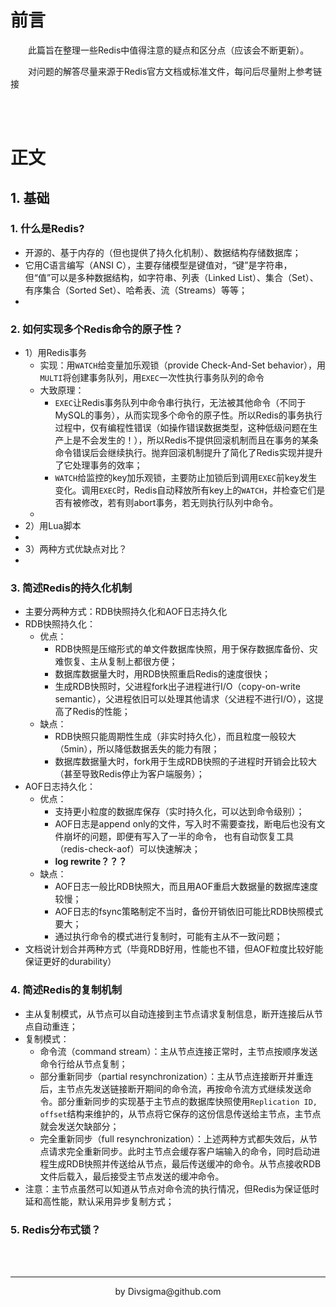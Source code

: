 # 前言

&ensp;&ensp;&ensp;&ensp;此篇旨在整理一些Redis中值得注意的疑点和区分点（应该会不断更新）。

&ensp;&ensp;&ensp;&ensp;对问题的解答尽量来源于Redis官方文档或标准文件，每问后尽量附上参考链接



<br />

<br />

# 正文

## 1. 基础

### 1. 什么是Redis?

- 开源的、基于内存的（但也提供了持久化机制）、数据结构存储数据库；
- 它用C语言编写（ANSI C），主要存储模型是键值对，“键”是字符串，但“值”可以是多种数据结构，如字符串、列表（Linked List）、集合（Set）、有序集合（Sorted Set）、哈希表、流（Streams）等等；
- 



### 2. 如何实现多个Redis命令的原子性？

- 1）用Redis事务
  - 实现：用`WATCH`给变量加乐观锁（provide Check-And-Set behavior），用`MULTI`将创建事务队列，用`EXEC`一次性执行事务队列的命令
  - 大致原理：
    - `EXEC`让Redis事务队列中命令串行执行，无法被其他命令（不同于MySQL的事务），从而实现多个命令的原子性。所以Redis的事务执行过程中，仅有编程性错误（如操作错误数据类型，这种低级问题在生产上是不会发生的！），所以Redis不提供回滚机制而且在事务的某条命令错误后会继续执行。抛弃回滚机制提升了简化了Redis实现并提升了它处理事务的效率；
    - `WATCH`给监控的key加乐观锁，主要防止加锁后到调用`EXEC`前key发生变化。调用`EXEC`时，Redis自动释放所有key上的`WATCH`，并检查它们是否有被修改，若有则abort事务，若无则执行队列中命令。
  - 
- 2）用Lua脚本
- 
- 3）两种方式优缺点对比？
- 



### 3. 简述Redis的持久化机制

- 主要分两种方式：RDB快照持久化和AOF日志持久化
- RDB快照持久化：
  - 优点：
    - RDB快照是压缩形式的单文件数据库快照，用于保存数据库备份、灾难恢复、主从复制上都很方便；
    - 数据库数据量大时，用RDB快照重启Redis的速度很快；
    - 生成RDB快照时，父进程fork出子进程进行I/O（copy-on-write semantic），父进程依旧可以处理其他请求（父进程不进行I/O），这提高了Redis的性能；
  - 缺点：
    - RDB快照只能周期性生成（非实时持久化），而且粒度一般较大（5min），所以降低数据丢失的能力有限；
    - 数据库数据量大时，fork用于生成RDB快照的子进程时开销会比较大（甚至导致Redis停止为客户端服务）；
- AOF日志持久化：
  - 优点：
    - 支持更小粒度的数据库保存（实时持久化，可以达到命令级别）；
    - AOF日志是append only的文件，写入时不需要查找，断电后也没有文件崩坏的问题，即便有写入了一半的命令， 也有自动恢复工具（redis-check-aof）可以快速解决；
    - **log rewrite？？？**
  - 缺点：
    - AOF日志一般比RDB快照大，而且用AOF重启大数据量的数据库速度较慢；
    - AOF日志的fsync策略制定不当时，备份开销依旧可能比RDB快照模式要大；
    - 通过执行命令的模式进行复制时，可能有主从不一致问题；
- 文档说计划合并两种方式（毕竟RDB好用，性能也不错，但AOF粒度比较好能保证更好的durability）



### 4. 简述Redis的复制机制

- 主从复制模式，从节点可以自动连接到主节点请求复制信息，断开连接后从节点自动重连；
- 复制模式：
  - 命令流（command stream）：主从节点连接正常时，主节点按顺序发送命令行给从节点复制；
  - 部分重新同步（partial resynchronization）：主从节点连接断开并重连后，主节点先发送链接断开期间的命令流，再按命令流方式继续发送命令。部分重新同步的实现基于主节点的数据库快照使用`Replication ID, offset`结构来维护的，从节点将它保存的这份信息传送给主节点，主节点就会发送欠缺部分；
  - 完全重新同步（full resynchronization）：上述两种方式都失效后，从节点请求完全重新同步。此时主节点会缓存客户端输入的命令，同时启动进程生成RDB快照并传送给从节点，最后传送缓冲的命令。从节点接收RDB文件后载入，最后接受主节点发送的缓冲命令。
- 注意：主节点虽然可以知道从节点对命令流的执行情况，但Redis为保证低时延和高性能，默认采用异步复制方式；



### 5. Redis分布式锁？





<br />

<br />

----



<div align="center">by Divsigma@github.com</div>

